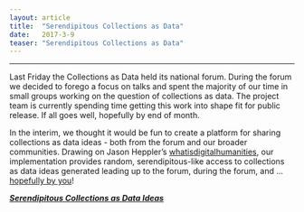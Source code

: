```yaml
---
layout: article
title:  "Serendipitous Collections as Data"
date:   2017-3-9 
teaser: "Serendipitous Collections as Data"
---
```

---
Last Friday the Collections as Data held its national forum. During the forum we decided to forego a focus on talks and spent the majority of our time in small groups working on the question of collections as data. The project team is currently spending time getting this work into shape fit for public release. If all goes well, hopefully by end of month.

In the interim, we thought it would be fun to create a platform for sharing collections as data ideas - both from the forum and our broader communities. Drawing on Jason Heppler’s [whatisdigitalhumanities](http://whatisdigitalhumanities.com/), our implementation provides random, serendipitous-like access to collections as data ideas generated leading up to the forum, during the forum, and ... [hopefully by you](https://docs.google.com/forms/d/e/1FAIpQLSfl86SoImQMtkCIkeAxZJZcnCcCiVUsP1UU5GKYQ68hFxx4pg/viewform?usp=sf_link)! 

[***Serendipitous Collections as Data Ideas***](https://collectionsasdata.github.io/ideas/)
